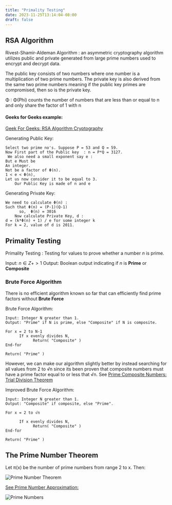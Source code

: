 ```yaml
---
title: "Primality Testing"
date: 2023-11-25T13:14:04-08:00
draft: false
---
```


## RSA Algorithm

Rivest-Shamir-Aldeman Algorithm
: an asymmetric cryptography algorithm utilizes public and private generated from large prime numbers used to encrypt and decrypt data.

The public key consists of two numbers where one number is a multiplication of two prime numbers. The private key is also derived from the same two prime numbers meaning if the public key primes are compromised, then so is the private key.

Φ
: Φ(Phi) counts the number of numbers that are less than or equal to n and only share the factor of 1 with n

#### Geeks for Geeks example:

[Geek For Geeks: RSA Algorithm Cryptography](https://www.geeksforgeeks.org/rsa-algorithm-cryptography/)

Generating Public Key:

```
Select two prime no's. Suppose P = 53 and Q = 59.
Now First part of the Public key  : n = P*Q = 3127.
 We also need a small exponent say e :
But e Must be
An integer.
Not be a factor of Φ(n).
1 < e < Φ(n),
Let us now consider it to be equal to 3.
    Our Public Key is made of n and e
```

Generating Private Key:

```
We need to calculate Φ(n) :
Such that Φ(n) = (P-1)(Q-1)
      so,  Φ(n) = 3016
    Now calculate Private Key, d :
d = (k*Φ(n) + 1) / e for some integer k
For k = 2, value of d is 2011.
```

## Primality Testing

Primality Testing
: Testing for values to prove whether a number $n$ is prime.

Input: $n ∈ Z+ > 1$
Output: Boolean output indicating if $n$ is **Prime** or **Composite**

### Brute Force Algorithm

There is no efficient algorithm known so far that can efficiently find prime factors without **Brute Force**

Brute Force Algorithm:

```
Input: Integer N greater than 1.
Output: "Prime" if N is prime, else "Composite" if N is composite.

For x = 2 to N-1
      If x evenly divides N,
            Return( "Composite" )
End-for

Return( "Prime" )
```

However, we can make our algorithm slightly better by instead searching for all values from 2 to √n since its been proven that composite numbers must have a prime factor equal to or less that √n. See [Prime Composite Numbers: Trial Division Theorem](/notes/posts/prime-composite-numbers/#trial-division-theorem)

Improved Brute Force Algorithm:

```
Input: Integer N greater than 1.
Output: "Composite" if composite, else "Prime".

For x = 2 to √n

      If x evenly divides N,
            Return( "Composite" )
End-for

Return( "Prime" )
```

## The Prime Number Theorem

Let π(x) be the number of prime numbers from range 2 to x. Then:

![Prime Number Theorem](/notes/images/prime-number-theorem.png)

[See Prime Number Approximation:](/notes/posts/prime-composite-numbers/#prime-number-total-approximation)

![Prime Numbers](/notes/images/prime-numbers.png)
